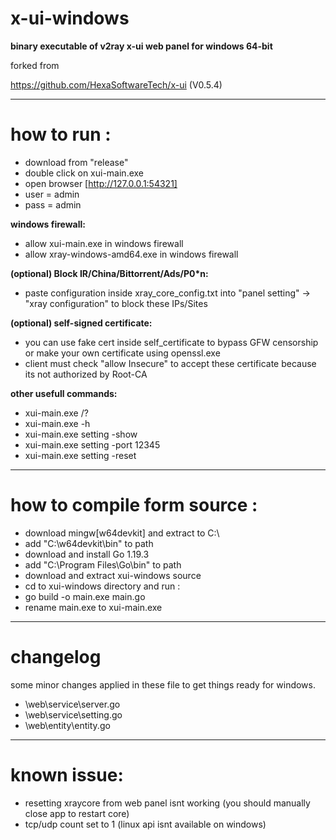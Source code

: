 # x-ui-windows
**binary executable of v2ray x-ui web panel for windows 64-bit**

forked from

https://github.com/HexaSoftwareTech/x-ui  (V0.5.4)


------------------------------------------------------------------
# how to run :

- download from "release"
- double click on xui-main.exe
- open browser [http://127.0.0.1:54321]
- user = admin
- pass = admin

**windows firewall:**

- allow xui-main.exe in windows firewall
- allow xray-windows-amd64.exe in windows firewall 

**(optional) Block IR/China/Bittorrent/Ads/P0*n:**

- paste configuration inside xray_core_config.txt into "panel setting" -> "xray configuration" to block these IPs/Sites

**(optional) self-signed certificate:**

- you can use fake cert inside self_certificate to bypass GFW censorship or make your own certificate using openssl.exe
- client must check "allow Insecure" to accept these certificate because its not authorized by Root-CA

**other usefull commands:**

- xui-main.exe /?
- xui-main.exe -h
- xui-main.exe setting -show
- xui-main.exe setting -port 12345
- xui-main.exe setting -reset

------------------------------------------------------------------
# how to compile form source :

- download mingw[w64devkit] and extract to C:\
- add "C:\w64devkit\bin" to path
- download and install Go 1.19.3
- add "C:\Program Files\Go\bin" to path
- download and extract xui-windows source
- cd to xui-windows directory and run :
- go build -o main.exe main.go
- rename main.exe to xui-main.exe

--------------------------------------------------------------------
# changelog
some minor changes applied in these file to get things ready for windows.
- \web\service\server.go
- \web\service\setting.go
- \web\entity\entity.go

---------------------------------------------------------------------
# known issue:
- resetting xraycore from web panel isnt working (you should manually close app to restart core)
- tcp/udp count set to 1 (linux api isnt available on windows)


